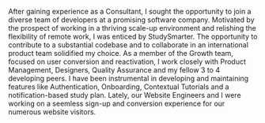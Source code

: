 After gaining experience as a Consultant, I sought the opportunity to join a diverse team of developers at a promising software company.
Motivated by the prospect of working in a thriving scale-up environment and relishing the flexibility of remote work, I was enticed by StudySmarter.
The opportunity to contribute to a substantial codebase and to collaborate in an international product team solidified my choice.
As a member of the Growth team, focused on user conversion and reactivation, I work closely with Product Management, Designers, Quality Assurance and my fellow 3 to 4 developing peers.
I have been instrumental in developing and maintaining features like Authentication, Onboarding, Contextual Tutorials and a notification-based study plan.
Lately, our Website Engineers and I were working on a seemless sign-up and conversion experience for our numerous website visitors.
